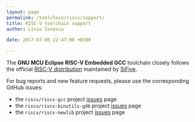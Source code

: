 ```yaml
---
layout: page
permalink: /toolchain/riscv/support/
title: RISC-V toolchain support
author: Liviu Ionescu

date: 2017-07-06 22:47:00 +0300

---
```


The **GNU MCU Eclipse RISC-V Embedded GCC** toolchain closely follows the official [RISC-V distribution](https://github.com/riscv/riscv-gcc) maintained by [SiFive](https://www.sifive.com/).

For bug reports and new feature requests, please use the corresponding GitHub issues:

* the `riscv/riscv-gcc` project [issues](https://github.com/riscv/riscv-gcc/issues) page 
* the `riscv/riscv-binutils-gdb` project [issues](https://github.com/riscv/riscv-binutils-gdb/issues) page
* the `riscv/riscv-newlib` project [issues](https://github.com/riscv/riscv-newlib/issues) page


